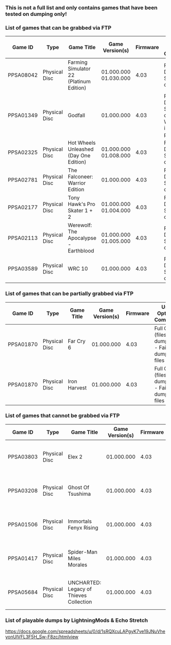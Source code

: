 ### This is not a full list and only contains games that have been tested on dumping only!

### List of games that can be grabbed via FTP

| Game ID | Type | Game Title | Game Version(s) | Firmware | Used Option & Comments |
| --- | --- | --- | --- | --- | --- |
| PPSA08042 | Physical Disc | Farming Simulator 22 (Platinum Edition) | 01.000.000 </br> 01.030.000 | 4.03 | Full Game Dump & SELF files dump |
| PPSA01349 | Physical Disc | Godfall | 01.000.000 | 4.03 | Full Game Dump & SELF files dump - Will require internet to play |
| PPSA02325 | Physical Disc | Hot Wheels Unleashed (Day One Edition) | 01.000.000 </br> 01.008.000 | 4.03 | Full Game Dump & SELF files dump |
| PPSA02781 | Physical Disc | The Falconeer: Warrior Edition | 01.000.000 | 4.03 | Full Game Dump & SELF files dump |
| PPSA02177 | Physical Disc | Tony Hawk's Pro Skater 1 + 2 | 01.000.000 </br> 01.004.000 | 4.03 | Full Game Dump & SELF files dump |
| PPSA02113 | Physical Disc | Werewolf: The Apocalypse - Earthblood | 01.000.000 </br> 01.005.000 | 4.03 | Full Game Dump & SELF files dump |
| PPSA03589 | Physical Disc | WRC 10 | 01.000.000 | 4.03 | Full Game Dump & SELF files dump |

### List of games that can be partially grabbed via FTP

| Game ID | Type | Game Title | Game Version(s) | Firmware | Used Option & Comments |
| --- | --- | --- | --- | --- | --- |
| PPSA01870 | Physical Disc | Far Cry 6 | 01.000.000 | 4.03 | Full Game (files) dump only - Fails to dump self files |
| PPSA01870 | Physical Disc | Iron Harvest | 01.000.000 | 4.03 | Full Game (files) dump only - Fails to dump self files |

### List of games that cannot be grabbed via FTP

| Game ID | Type | Game Title | Game Version(s) | Firmware | Comments |
| --- | --- | --- | --- | --- | --- |
| PPSA03803 | Physical Disc | Elex 2 | 01.000.000 | 4.03 | Crashes at some point while transferring game files. |
| PPSA03208 | Physical Disc | Ghost Of Tsushima | 01.000.000 | 4.03 | Crashes at some point while transferring game files. |
| PPSA01506 | Physical Disc | Immortals Fenyx Rising | 01.000.000 | 4.03 | Crashes at some point while transferring game files. |
| PPSA01417 | Physical Disc | Spider-Man Miles Morales | 01.000.000 | 4.03 | Crashes at some point while transferring game files. |
| PPSA05684 | Physical Disc | UNCHARTED: Legacy of Thieves Collection | 01.000.000 | 4.03 | Crashes at some point while transferring game files. |

### List of playable dumps by LightningMods & Echo Stretch

https://docs.google.com/spreadsheets/u/0/d/1sRQXcuLAPgyK7ve19JNuVheyonUlVFL3F5H_Sw-F8zc/htmlview
